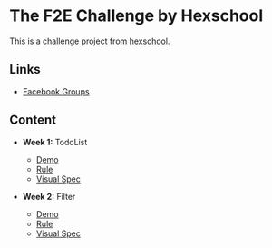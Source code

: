 # The F2E Challenge by Hexschool

This is a challenge project from [hexschool](https://github.com/hexschool/TheF2E).

## Links
  * [Facebook Groups](https://www.facebook.com/groups/173311386703334/)

## Content

* **Week 1:** TodoList

  * [Demo](https://pop0030.github.io/the-f2e-challenge/#/todolist)
  * [Rule](https://www.facebook.com/groups/173311386703334/permalink/179453469422459/)
  * [Visual Spec](https://hexschool.github.io/THE_F2E_Design/todolist/)


* **Week 2:** Filter
  * [Demo](https://pop0030.github.io/the-f2e-challenge/#/filter)
  * [Rule](https://www.facebook.com/groups/173311386703334/permalink/181532992547840/)
  * [Visual Spec](https://hexschool.github.io/THE_F2E_Design/week2-filter/)

